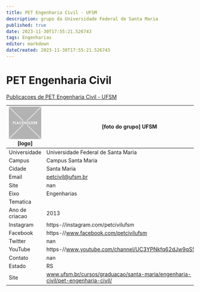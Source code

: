 ```yaml
---
title: PET Engenharia Civil - UFSM
description: grupo da Universidade Federal de Santa Maria
published: true
date: 2023-11-30T17:55:21.526743
tags: Engenharias
editor: markdown
dateCreated: 2023-11-30T17:55:21.526743
---
```


# PET Engenharia Civil

[Publicacoes de PET Engenharia Civil - UFSM](/atividade/263PETEngenhariaCivilUFSM/feed.md)

| ![placeholder.png](/placeholder.png) [logo] | [foto do grupo] UFSM         |
| ------------------------------------------- | ------------------------------------------------- |
| Universidade                                | Universidade Federal de Santa Maria      |
| Campus                                      | Campus Santa Maria            |
| Cidade                                      | Santa Maria             |
| Email                                       | petcivil@ufsm.br             |
| Site                                        | nan              |
| Eixo                                        | Engenharias              |
| Tematica                                    |           |
| Ano de criacao                              | 2013        |
| Instagram                                   | https-//instagram.com/petcivilufsm         |
| Facebook                                    | https-//www.facebook.com/petcivilufsm          |
| Twitter                                     | nan           |
| YouTube                                     | https-//www.youtube.com/channel/UC3YPNkfq62dJw9qS53LilDw           |
| Contato                                     | nan         |
| Estado                                      |  RS            |
| Site                                        | www.ufsm.br/cursos/graduacao/santa-maria/engenharia-civil/pet-engenharia-civil/ |
